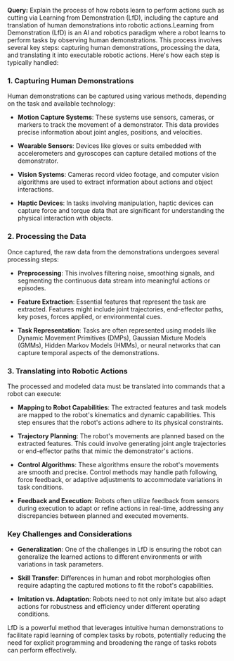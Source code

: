 **Query:** Explain the process of how robots learn to perform actions such as cutting via Learning from Demonstration (LfD), including the capture and translation of human demonstrations into robotic actions.Learning from Demonstration (LfD) is an AI and robotics paradigm where a robot learns to perform tasks by observing human demonstrations. This process involves several key steps: capturing human demonstrations, processing the data, and translating it into executable robotic actions. Here's how each step is typically handled:

### 1. Capturing Human Demonstrations

Human demonstrations can be captured using various methods, depending on the task and available technology:

- **Motion Capture Systems**: These systems use sensors, cameras, or markers to track the movement of a demonstrator. This data provides precise information about joint angles, positions, and velocities.
  
- **Wearable Sensors**: Devices like gloves or suits embedded with accelerometers and gyroscopes can capture detailed motions of the demonstrator.

- **Vision Systems**: Cameras record video footage, and computer vision algorithms are used to extract information about actions and object interactions.

- **Haptic Devices**: In tasks involving manipulation, haptic devices can capture force and torque data that are significant for understanding the physical interaction with objects.

### 2. Processing the Data

Once captured, the raw data from the demonstrations undergoes several processing steps:

- **Preprocessing**: This involves filtering noise, smoothing signals, and segmenting the continuous data stream into meaningful actions or episodes.

- **Feature Extraction**: Essential features that represent the task are extracted. Features might include joint trajectories, end-effector paths, key poses, forces applied, or environmental cues.

- **Task Representation**: Tasks are often represented using models like Dynamic Movement Primitives (DMPs), Gaussian Mixture Models (GMMs), Hidden Markov Models (HMMs), or neural networks that can capture temporal aspects of the demonstrations.

### 3. Translating into Robotic Actions

The processed and modeled data must be translated into commands that a robot can execute:

- **Mapping to Robot Capabilities**: The extracted features and task models are mapped to the robot's kinematics and dynamic capabilities. This step ensures that the robot's actions adhere to its physical constraints.
  
- **Trajectory Planning**: The robot's movements are planned based on the extracted features. This could involve generating joint angle trajectories or end-effector paths that mimic the demonstrator's actions.

- **Control Algorithms**: These algorithms ensure the robot's movements are smooth and precise. Control methods may handle path following, force feedback, or adaptive adjustments to accommodate variations in task conditions.

- **Feedback and Execution**: Robots often utilize feedback from sensors during execution to adapt or refine actions in real-time, addressing any discrepancies between planned and executed movements.

### Key Challenges and Considerations

- **Generalization**: One of the challenges in LfD is ensuring the robot can generalize the learned actions to different environments or with variations in task parameters.
  
- **Skill Transfer**: Differences in human and robot morphologies often require adapting the captured motions to fit the robot's capabilities.

- **Imitation vs. Adaptation**: Robots need to not only imitate but also adapt actions for robustness and efficiency under different operating conditions.

LfD is a powerful method that leverages intuitive human demonstrations to facilitate rapid learning of complex tasks by robots, potentially reducing the need for explicit programming and broadening the range of tasks robots can perform effectively.